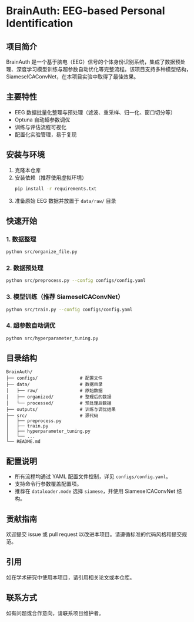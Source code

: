 # BrainAuth: EEG-based Personal Identification

## 项目简介
BrainAuth 是一个基于脑电（EEG）信号的个体身份识别系统，集成了数据预处理、深度学习模型训练与超参数自动优化等完整流程。该项目支持多种模型结构，SiameseICAConvNet，在本项目实验中取得了最佳效果。

## 主要特性
- EEG 数据批量化整理与预处理（滤波、重采样、归一化、窗口切分等）
- Optuna 自动超参数调优
- 训练与评估流程可视化
- 配置化实验管理，易于复现

## 安装与环境
1. 克隆本仓库
2. 安装依赖（推荐使用虚拟环境）
   ```bash
   pip install -r requirements.txt
   ```
3. 准备原始 EEG 数据并放置于 `data/raw/` 目录

## 快速开始

### 1. 数据整理
```bash
python src/organize_file.py
```

### 2. 数据预处理
```bash
python src/preprocess.py --config configs/config.yaml
```

### 3. 模型训练（推荐 SiameseICAConvNet）
```bash
python src/train.py --config configs/config.yaml
```

### 4. 超参数自动调优
```bash
python src/hyperparameter_tuning.py
```

## 目录结构
```
BrainAuth/
├── configs/                # 配置文件
├── data/                   # 数据目录
│   ├── raw/                # 原始数据
│   ├── organized/          # 整理后的数据
│   └── processed/          # 预处理后数据
├── outputs/                # 训练与调优结果
├── src/                    # 源代码
│   ├── preprocess.py
│   ├── train.py
│   ├── hyperparameter_tuning.py
│   └── ...
└── README.md
```

## 配置说明
- 所有流程均通过 YAML 配置文件控制，详见 `configs/config.yaml`。
- 支持命令行参数覆盖配置项。
- 推荐在 `dataloader.mode` 选择 `siamese`，并使用 SiameseICAConvNet 结构。

## 贡献指南
欢迎提交 issue 或 pull request 以改进本项目。请遵循标准的代码风格和提交规范。

## 引用
如在学术研究中使用本项目，请引用相关论文或本仓库。

## 联系方式
如有问题或合作意向，请联系项目维护者。


